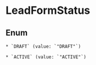 
# LeadFormStatus

## Enum


    * `DRAFT` (value: `"DRAFT"`)

    * `ACTIVE` (value: `"ACTIVE"`)



